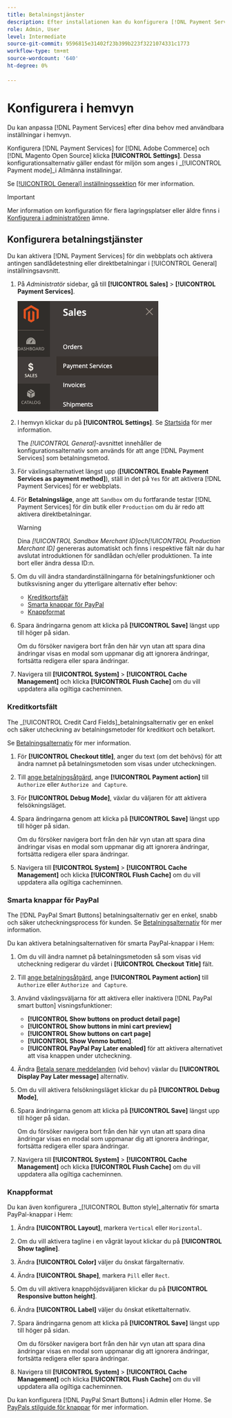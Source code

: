 ```yaml
---
title: Betalningstjänster
description: Efter installationen kan du konfigurera [!DNL Payment Services] i hemmet.
role: Admin, User
level: Intermediate
source-git-commit: 9596815e31402f23b399b223f3221074331c1773
workflow-type: tm+mt
source-wordcount: '640'
ht-degree: 0%

---
```


# Konfigurera i hemvyn

Du kan anpassa [!DNL Payment Services] efter dina behov med användbara inställningar i hemvyn.

Konfigurera [!DNL Payment Services] for [!DNL Adobe Commerce] och [!DNL Magento Open Source] klicka **[!UICONTROL Settings]**. Dessa konfigurationsalternativ gäller endast för miljön som anges i _[!UICONTROL Payment mode]_i Allmänna inställningar.

Se [[!UICONTROL General] inställningssektion](#general-settings) för mer information.

>[!IMPORTANT]
>
> Mer information om konfiguration för flera lagringsplatser eller äldre finns i [Konfigurera i administratören](configure-admin.md) ämne.

## Konfigurera betalningstjänster

Du kan aktivera [!DNL Payment Services] för din webbplats och aktivera antingen sandlådetestning eller direktbetalningar i [!UICONTROL General] inställningsavsnitt.

1. På _Administratör_ sidebar, gå till **[!UICONTROL Sales]** > **[!UICONTROL Payment Services]**.

   ![Hemvyn](assets/payment-services-menu-small.png)

1. I hemvyn klickar du på **[!UICONTROL Settings]**. Se [Startsida](payments-home.md) för mer information.

   The _[!UICONTROL General]_-avsnittet innehåller de konfigurationsalternativ som används för att ange [!DNL Payment Services] som betalningsmetod.

1. För växlingsalternativet längst upp (**[!UICONTROL Enable Payment Services as payment method]**), ställ in det på `Yes` för att aktivera [!DNL Payment Services] för er webbplats.

1. För **Betalningsläge**, ange att `Sandbox` om du fortfarande testar [!DNL Payment Services] för din butik eller `Production` om du är redo att aktivera direktbetalningar.

   >[!WARNING]
   >
   >Dina _[!UICONTROL Sandbox Merchant ID]_och_[!UICONTROL Production Merchant ID]_ genereras automatiskt och finns i respektive fält när du har avslutat introduktionen för sandlådan och/eller produktionen. Ta inte bort eller ändra dessa ID:n.

1. Om du vill ändra standardinställningarna för betalningsfunktioner och butiksvisning anger du ytterligare alternativ efter behov:

   - [Kreditkortsfält](#credit-card-fields)
   - [Smarta knappar för PayPal](#paypal-smart-buttons)
   - [Knappformat](#button-style)

1. Spara ändringarna genom att klicka på **[!UICONTROL Save]** längst upp till höger på sidan.

   Om du försöker navigera bort från den här vyn utan att spara dina ändringar visas en modal som uppmanar dig att ignorera ändringar, fortsätta redigera eller spara ändringar.

1. Navigera till **[!UICONTROL System]** > **[!UICONTROL Cache Management]** och klicka **[!UICONTROL Flush Cache]** om du vill uppdatera alla ogiltiga cacheminnen.

### Kreditkortsfält

The _[!UICONTROL Credit Card Fields]_betalningsalternativ ger en enkel och säker utcheckning av betalningsmetoder för kreditkort och betalkort.

Se [Betalningsalternativ](payments-options.md#paypal-smart-buttons) för mer information.

1. För **[!UICONTROL Checkout title]**, anger du text (om det behövs) för att ändra namnet på betalningsmetoden som visas under utcheckningen.
1. Till [ange betalningsåtgärd](production.md#set-payment-services-as-payment-method), ange **[!UICONTROL Payment action]** till `Authorize` eller `Authorize and Capture`.
1. För **[!UICONTROL Debug Mode]**, växlar du väljaren för att aktivera felsökningsläget.
1. Spara ändringarna genom att klicka på **[!UICONTROL Save]** längst upp till höger på sidan.

   Om du försöker navigera bort från den här vyn utan att spara dina ändringar visas en modal som uppmanar dig att ignorera ändringar, fortsätta redigera eller spara ändringar.

1. Navigera till **[!UICONTROL System]** > **[!UICONTROL Cache Management]** och klicka **[!UICONTROL Flush Cache]** om du vill uppdatera alla ogiltiga cacheminnen.

### Smarta knappar för PayPal

The [!DNL PayPal Smart Buttons] betalningsalternativ ger en enkel, snabb och säker utcheckningsprocess för kunden. Se [Betalningsalternativ](payments-options.md#paypal-smart-buttons) för mer information.

Du kan aktivera betalningsalternativen för smarta PayPal-knappar i Hem:

1. Om du vill ändra namnet på betalningsmetoden så som visas vid utcheckning redigerar du värdet i **[!UICONTROL Checkout Title]** fält.
1. Till [ange betalningsåtgärd](production.md#set-payment-services-as-payment-method), ange **[!UICONTROL Payment action]** till `Authorize` eller `Authorize and Capture`.
1. Använd växlingsväljarna för att aktivera eller inaktivera [!DNL PayPal smart button] visningsfunktioner:
   - **[!UICONTROL Show buttons on product detail page]**
   - **[!UICONTROL Show buttons in mini cart preview]**
   - **[!UICONTROL Show buttons on cart page]**
   - **[!UICONTROL Show Venmo button]**.
   - **[!UICONTROL PayPal Pay Later enabled]** för att aktivera alternativet att visa knappen under utcheckning.

1. Ändra [Betala senare meddelanden](payments-options.md#pay-later-button) (vid behov) växlar du **[!UICONTROL Display Pay Later message]** alternativ.
1. Om du vill aktivera felsökningsläget klickar du på **[!UICONTROL Debug Mode]**,
1. Spara ändringarna genom att klicka på **[!UICONTROL Save]** längst upp till höger på sidan.

   Om du försöker navigera bort från den här vyn utan att spara dina ändringar visas en modal som uppmanar dig att ignorera ändringar, fortsätta redigera eller spara ändringar.

1. Navigera till **[!UICONTROL System]** > **[!UICONTROL Cache Management]** och klicka **[!UICONTROL Flush Cache]** om du vill uppdatera alla ogiltiga cacheminnen.

### Knappformat

Du kan även konfigurera _[!UICONTROL Button style]_alternativ för smarta PayPal-knappar i Hem:

1. Ändra **[!UICONTROL Layout]**, markera `Vertical` eller `Horizontal`.
1. Om du vill aktivera tagline i en vågrät layout klickar du på **[!UICONTROL Show tagline]**.
1. Ändra **[!UICONTROL Color]** väljer du önskat färgalternativ.
1. Ändra **[!UICONTROL Shape]**, markera `Pill` eller `Rect`.
1. Om du vill aktivera knapphöjdsväljaren klickar du på **[!UICONTROL Responsive button height]**.
1. Ändra **[!UICONTROL Label]** väljer du önskat etikettalternativ.
1. Spara ändringarna genom att klicka på **[!UICONTROL Save]** längst upp till höger på sidan.

   Om du försöker navigera bort från den här vyn utan att spara dina ändringar visas en modal som uppmanar dig att ignorera ändringar, fortsätta redigera eller spara ändringar.

1. Navigera till **[!UICONTROL System]** > **[!UICONTROL Cache Management]** och klicka **[!UICONTROL Flush Cache]** om du vill uppdatera alla ogiltiga cacheminnen.

Du kan konfigurera [!DNL PayPal Smart Buttons] i Admin eller Home. Se [PayPals stilguide för knappar](https://developer.paypal.com/docs/checkout/standard/customize/buttons-style-guide/) för mer information.
